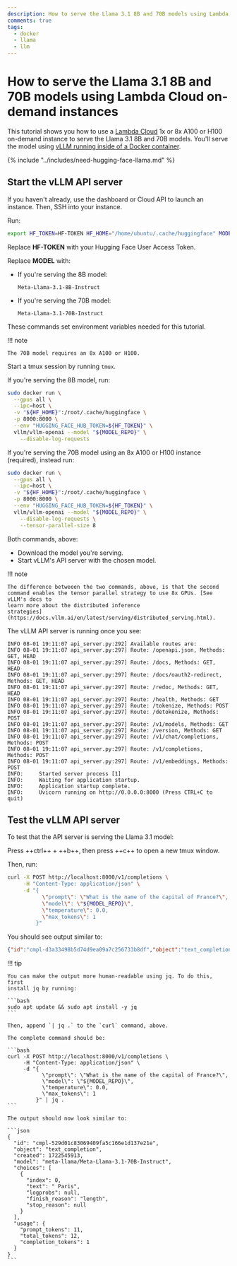 ```yaml
---
description: How to serve the Llama 3.1 8B and 70B models using Lambda Cloud on-demand instances
comments: true
tags:
  - docker
  - llama
  - llm
---
```


# How to serve the Llama 3.1 8B and 70B models using Lambda Cloud on-demand instances

This tutorial shows you how to use a [Lambda
Cloud](https://lambdalabs.com/service/gpu-cloud) 1x or 8x A100 or H100
on-demand instance to serve the Llama 3.1 8B and 70B models. You'll serve the
model using [vLLM running inside of a Docker
container](https://docs.vllm.ai/en/latest/serving/deploying_with_docker.html).

{% include "../includes/need-hugging-face-llama.md" %}

## Start the vLLM API server

If you haven't already, use the dashboard or Cloud API to launch an instance.
Then, SSH into your instance.

Run:

```bash
export HF_TOKEN=HF-TOKEN HF_HOME="/home/ubuntu/.cache/huggingface" MODEL_REPO=meta-llama/MODEL
```

Replace **HF-TOKEN** with your Hugging Face User Access Token.

Replace **MODEL** with:

- If you're serving the 8B model:
  ```
  Meta-Llama-3.1-8B-Instruct
  ```
- If you're serving the 70B model:
  ```
  Meta-Llama-3.1-70B-Instruct
  ```

These commands set environment variables needed for this tutorial.

!!! note

    The 70B model requires an 8x A100 or H100.

Start a tmux session by running `tmux`.

If you're serving the 8B model, run:

```bash
sudo docker run \
  --gpus all \
  --ipc=host \
  -v "${HF_HOME}":/root/.cache/huggingface \
  -p 8000:8000 \
  --env "HUGGING_FACE_HUB_TOKEN=${HF_TOKEN}" \
  vllm/vllm-openai --model "${MODEL_REPO}" \
    --disable-log-requests
```

If you're serving the 70B model using an 8x A100 or H100 instance (required),
instead run:

```bash
sudo docker run \
  --gpus all \
  --ipc=host \
  -v "${HF_HOME}":/root/.cache/huggingface \
  -p 8000:8000 \
  --env "HUGGING_FACE_HUB_TOKEN=${HF_TOKEN}" \
  vllm/vllm-openai --model "${MODEL_REPO}" \
    --disable-log-requests \
    --tensor-parallel-size 8
```

Both commands, above:

- Download the model you're serving.
- Start vLLM's API server with the chosen model.

!!! note

    The difference betweeen the two commands, above, is that the second
    command enables the tensor parallel strategy to use 8x GPUs. [See vLLM's docs to
    learn more about the distributed inference
    strategies](https://docs.vllm.ai/en/latest/serving/distributed_serving.html).

The vLLM API server is running once you see:

```
INFO 08-01 19:11:07 api_server.py:292] Available routes are:
INFO 08-01 19:11:07 api_server.py:297] Route: /openapi.json, Methods: GET, HEAD
INFO 08-01 19:11:07 api_server.py:297] Route: /docs, Methods: GET, HEAD
INFO 08-01 19:11:07 api_server.py:297] Route: /docs/oauth2-redirect, Methods: GET, HEAD
INFO 08-01 19:11:07 api_server.py:297] Route: /redoc, Methods: GET, HEAD
INFO 08-01 19:11:07 api_server.py:297] Route: /health, Methods: GET
INFO 08-01 19:11:07 api_server.py:297] Route: /tokenize, Methods: POST
INFO 08-01 19:11:07 api_server.py:297] Route: /detokenize, Methods: POST
INFO 08-01 19:11:07 api_server.py:297] Route: /v1/models, Methods: GET
INFO 08-01 19:11:07 api_server.py:297] Route: /version, Methods: GET
INFO 08-01 19:11:07 api_server.py:297] Route: /v1/chat/completions, Methods: POST
INFO 08-01 19:11:07 api_server.py:297] Route: /v1/completions, Methods: POST
INFO 08-01 19:11:07 api_server.py:297] Route: /v1/embeddings, Methods: POST
INFO:     Started server process [1]
INFO:     Waiting for application startup.
INFO:     Application startup complete.
INFO:     Uvicorn running on http://0.0.0.0:8000 (Press CTRL+C to quit)
```

## Test the vLLM API server

To test that the API server is serving the Llama 3.1 model:

Press ++ctrl++ + ++b++, then press ++c++ to open a new tmux window.

Then, run:

```bash
curl -X POST http://localhost:8000/v1/completions \
     -H "Content-Type: application/json" \
     -d "{
           \"prompt\": \"What is the name of the capital of France?\",
           \"model\": \"${MODEL_REPO}\",
           \"temperature\": 0.0,
           \"max_tokens\": 1
         }"
```

You should see output similar to:

```json
{"id":"cmpl-d3a33498b5d74d9ea09a7c256733b8df","object":"text_completion","created":1722545598,"model":"meta-llama/Meta-Llama-3.1-70B-Instruct","choices":[{"index":0,"text":" Paris","logprobs":null,"finish_reason":"length","stop_reason":null}],"usage":{"prompt_tokens":11,"total_tokens":12,"completion_tokens":1}}
```

!!! tip

    You can make the output more human-readable using jq. To do this, first
    install jq by running:

    ```bash
    sudo apt update && sudo apt install -y jq
    ```

    Then, append `| jq .` to the `curl` command, above.

    The complete command should be:

    ```bash
    curl -X POST http://localhost:8000/v1/completions \
         -H "Content-Type: application/json" \
         -d "{
               \"prompt\": \"What is the name of the capital of France?\",
               \"model\": \"${MODEL_REPO}\",
               \"temperature\": 0.0,
               \"max_tokens\": 1
             }" | jq .
    ```

    The output should now look similar to:

    ```json
    {
      "id": "cmpl-529d01c83069409fa5c166e1d137e21e",
      "object": "text_completion",
      "created": 1722545913,
      "model": "meta-llama/Meta-Llama-3.1-70B-Instruct",
      "choices": [
        {
          "index": 0,
          "text": " Paris",
          "logprobs": null,
          "finish_reason": "length",
          "stop_reason": null
        }
      ],
      "usage": {
        "prompt_tokens": 11,
        "total_tokens": 12,
        "completion_tokens": 1
      }
    }
    ```
